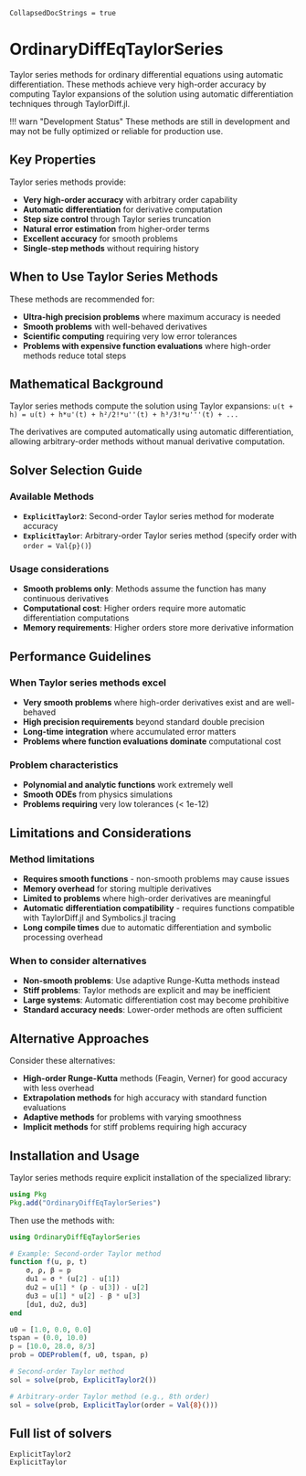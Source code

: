 ```@meta
CollapsedDocStrings = true
```

# OrdinaryDiffEqTaylorSeries

Taylor series methods for ordinary differential equations using automatic differentiation. These methods achieve very high-order accuracy by computing Taylor expansions of the solution using automatic differentiation techniques through TaylorDiff.jl.

!!! warn "Development Status"
    These methods are still in development and may not be fully optimized or reliable for production use.

## Key Properties

Taylor series methods provide:

- **Very high-order accuracy** with arbitrary order capability
- **Automatic differentiation** for derivative computation
- **Step size control** through Taylor series truncation
- **Natural error estimation** from higher-order terms
- **Excellent accuracy** for smooth problems
- **Single-step methods** without requiring history

## When to Use Taylor Series Methods

These methods are recommended for:

- **Ultra-high precision problems** where maximum accuracy is needed
- **Smooth problems** with well-behaved derivatives
- **Scientific computing** requiring very low error tolerances
- **Problems with expensive function evaluations** where high-order methods reduce total steps

## Mathematical Background

Taylor series methods compute the solution using Taylor expansions:
`u(t + h) = u(t) + h*u'(t) + h²/2!*u''(t) + h³/3!*u'''(t) + ...`

The derivatives are computed automatically using automatic differentiation, allowing arbitrary-order methods without manual derivative computation.

## Solver Selection Guide

### Available Methods
- **`ExplicitTaylor2`**: Second-order Taylor series method for moderate accuracy
- **`ExplicitTaylor`**: Arbitrary-order Taylor series method (specify order with `order = Val{p}()`)

### Usage considerations
- **Smooth problems only**: Methods assume the function has many continuous derivatives
- **Computational cost**: Higher orders require more automatic differentiation computations
- **Memory requirements**: Higher orders store more derivative information

## Performance Guidelines

### When Taylor series methods excel
- **Very smooth problems** where high-order derivatives exist and are well-behaved
- **High precision requirements** beyond standard double precision
- **Long-time integration** where accumulated error matters
- **Problems where function evaluations dominate** computational cost

### Problem characteristics
- **Polynomial and analytic functions** work extremely well
- **Smooth ODEs** from physics simulations
- **Problems requiring** very low tolerances (< 1e-12)

## Limitations and Considerations

### Method limitations
- **Requires smooth functions** - non-smooth problems may cause issues
- **Memory overhead** for storing multiple derivatives
- **Limited to problems** where high-order derivatives are meaningful
- **Automatic differentiation compatibility** - requires functions compatible with TaylorDiff.jl and Symbolics.jl tracing
- **Long compile times** due to automatic differentiation and symbolic processing overhead

### When to consider alternatives
- **Non-smooth problems**: Use adaptive Runge-Kutta methods instead
- **Stiff problems**: Taylor methods are explicit and may be inefficient
- **Large systems**: Automatic differentiation cost may become prohibitive
- **Standard accuracy needs**: Lower-order methods are often sufficient

## Alternative Approaches

Consider these alternatives:
- **High-order Runge-Kutta** methods (Feagin, Verner) for good accuracy with less overhead
- **Extrapolation methods** for high accuracy with standard function evaluations
- **Adaptive methods** for problems with varying smoothness
- **Implicit methods** for stiff problems requiring high accuracy

## Installation and Usage

Taylor series methods require explicit installation of the specialized library:

```julia
using Pkg
Pkg.add("OrdinaryDiffEqTaylorSeries")
```

Then use the methods with:

```julia
using OrdinaryDiffEqTaylorSeries

# Example: Second-order Taylor method
function f(u, p, t)
    σ, ρ, β = p
    du1 = σ * (u[2] - u[1])
    du2 = u[1] * (ρ - u[3]) - u[2]
    du3 = u[1] * u[2] - β * u[3]
    [du1, du2, du3]
end

u0 = [1.0, 0.0, 0.0]
tspan = (0.0, 10.0)
p = [10.0, 28.0, 8/3]
prob = ODEProblem(f, u0, tspan, p)

# Second-order Taylor method
sol = solve(prob, ExplicitTaylor2())

# Arbitrary-order Taylor method (e.g., 8th order)
sol = solve(prob, ExplicitTaylor(order = Val{8}()))
```

## Full list of solvers

```@docs
ExplicitTaylor2
ExplicitTaylor
```
